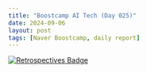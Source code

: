 ```yaml
---
title: "Boostcamp AI Tech (Day 025)"
date: 2024-09-06
layout: post
tags: [Naver Boostcamp, daily report]
---
```


[![Retrospectives Badge](https://img.shields.io/badge/Retrospectives-6A0DAD?style=flat)](../Retrospectives/week5.html)

